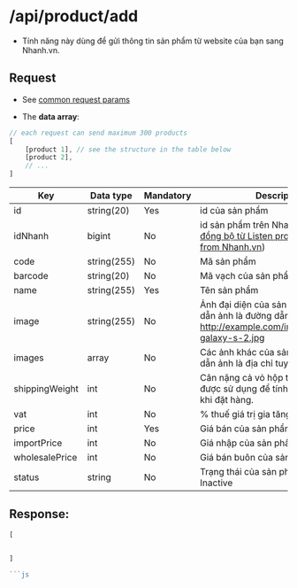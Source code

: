 # /api/product/add

- Tính năng này dùng để gửi thông tin sản phẩm từ website của bạn sang Nhanh.vn.

## Request
- See [common request params](/api.md#request)

- The **data array**:

```js
// each request can send maximum 300 products
[
	[product 1], // see the structure in the table below
	[product 2],
	// ...
]
```

Key | Data type | Mandatory | Description
----------- | -------- | -------- | -----------
id| string(20) | Yes | id của sản phẩm
idNhanh | bigint | No | id sản phẩm trên Nhanh.vn ([idNhanh đồng bộ từ Listen product updated from Nhanh.vn](listen.html))
code | string(255) | No | Mã sản phẩm
barcode | string(20) | No | Mã vạch của sản phẩm
name | string(255) | Yes | Tên sản phẩm
image | string(255) | No | Ảnh đại diện của sản phẩm. Đường dẫn ảnh là đường dẫn tuyệt đối, VD: http://example.com/images/samsung-galaxy-s-2.jpg
images | array | No | Các ảnh khác của sản phẩm, đường dẫn ảnh là địa chỉ tuyệt đối.
shippingWeight | int| No |Cân nặng cả vỏ hộp tính bằng gram, được sử dụng để tính phí vận chuyển khi đặt hàng.
vat |int  | No | % thuế giá trị gia tăng (VD: 10)
price | int | Yes | Giá bán của sản phẩm
importPrice | int | No | Giá nhập của sản phẩm
wholesalePrice | int | No | Giá bán buôn của sản phẩm
status | string | No | Trạng thái của sản phẩm: Active or Inactive

## Response: 
```js
[


]

```js

